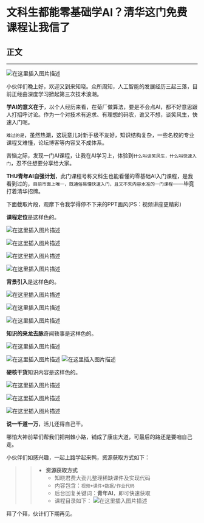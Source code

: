 # 文科生都能零基础学AI？清华这门免费课程让我信了



## 正文

---

![在这里插入图片描述](https://img-blog.csdnimg.cn/7a9bb9f33e8e44e7b6cda1ad9ddd8730.png#pic_center)

小伙伴们晚上好，欢迎又到来知晓。众所周知，人工智能的发展经历三起三落，目前正经由深度学习掀起第三次技术浪潮。

**学AI的意义在于**，以个人经历来看，在菊厂做算法，要是不会点AI，都不好意思跟人打招呼讨论。作为一个对技术有追求、有理想的码农，谁又不想，谈笑风生，快速入门呢。

`难过的是`，虽然热潮，这玩意儿对新手极不友好，知识结构复杂，一些名校的专业课程又难懂，论坛博客等内容又不成体系。

苦恼之际，发现一门AI课程，让我在AI学习上，体验到`什么叫谈笑风生，什么叫快速入门`，忍不住想要分享给大家。

**THU青年AI自强计划**，此门课程号称文科生也能看懂的零基础AI入门课程，是我看到过的，`目前市面上唯一，既通俗易懂快速入门，且又不失内容水准的一门课程`——毕竟打着清华招牌。

下面截取片段，观摩下令我学得停不下来的PPT画风(PS：视频讲座更精彩)

**课程定位**是这样色的。

![在这里插入图片描述](https://img-blog.csdnimg.cn/fce6d52e851f46ffa9e4dee37eb0480e.png)

![在这里插入图片描述](https://img-blog.csdnimg.cn/26e6f0cb805e488894325a239a219c43.png)

![在这里插入图片描述](https://img-blog.csdnimg.cn/034eb64d93074fbb8e40500760e4c569.png)

![在这里插入图片描述](https://img-blog.csdnimg.cn/1b851b0403384aab93bf7c15ea2702be.png)

**背景引入**是这样色的。

![在这里插入图片描述](https://img-blog.csdnimg.cn/118a575a8144456a81fadc76fe93a2db.png)


![在这里插入图片描述](https://img-blog.csdnimg.cn/56844c6c53ed496881229f526f6f7a4f.png)

![在这里插入图片描述](https://img-blog.csdnimg.cn/ff7ed95149f84185a632e7f8f34369e4.png)

**知识的来龙去脉**奇闻轶事是这样色的。

![在这里插入图片描述](https://img-blog.csdnimg.cn/0632cc12e58144d8bd936f4a50bf09a5.png)

![在这里插入图片描述](https://img-blog.csdnimg.cn/b89ce6a4eb5847dfb7691a849bb29dcd.png)
![在这里插入图片描述](https://img-blog.csdnimg.cn/c85ac91237ea4c1193eac9d16c0b7625.png)



**硬核干货**知识内容是这样色的。

![在这里插入图片描述](https://img-blog.csdnimg.cn/36b19a2e6a204469b1ca0ddfd94ad014.png)

![在这里插入图片描述](https://img-blog.csdnimg.cn/c1fe553f82fe4c9bafdb592e2ab09a09.png)

![在这里插入图片描述](https://img-blog.csdnimg.cn/6f236cb0bfc24cf888a1c9469f09e847.png)



**说一千道一万**，活儿还得自己干。

哪怕大神前辈们帮我们把荆棘小路，铺成了康庄大道，可最后的路还是要咱自己走。

小伙伴们如感兴趣，一起上路学起来鸭，资源获取方式如下：

>> - **资源获取方式**
>>     - 知晓君费大劲儿整理稀缺课件及实现代码
>>     - 内容包含：`视频+课件+数据/作业代码`
>>     - 后台回复关键词：**青年AI**，即可快速获取
>>     - 课程目录如下：
>>         ![在这里插入图片描述](https://img-blog.csdnimg.cn/115a210e6ac249fdb8fbd1c413ea5922.png)



拜了个拜，伙计们下期再见。





















